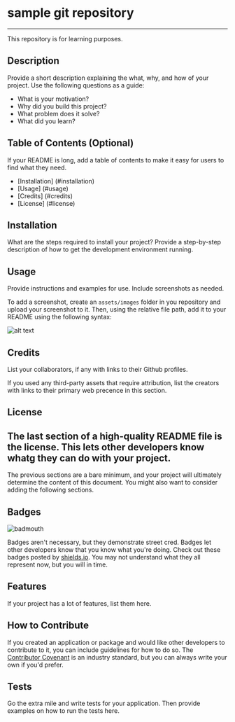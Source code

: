 # sample git repository
-----------------------

This repository is for learning purposes.

## Description

Provide a short description explaining the what, why, and how of your
project. Use the following questions as a guide:

- What is your motivation?
- Why did you build this project?
- What problem does it solve?
- What did you learn?

## Table of Contents (Optional)

If your README is long, add a table of contents to make it easy for users to
find what they need.

- [Installation] (#installation)
- [Usage] (#usage)
- [Credits] (#credits)
- [License] (#license)


## Installation

What are the steps required to install your project?  Provide a step-by-step
description of how to get the development environment running.

## Usage

Provide instructions and examples for use. Include screenshots as needed.

To add a screenshot, create an `assets/images` folder in you repository and
upload your screenshot to it. Then, using the relative file path, add it
to your README using the following syntax:

![alt text](assets/images/screenshot.png)

## Credits

List your collaborators, if any with links to their Github profiles.

If you used any third-party assets that require attribution, list the
creators with links to their primary web precence in this section.

## License

The last section of a high-quality README file is the license. This lets
other developers know whatg they can do with your project.
--
The previous sections are a bare minimum, and your project will ultimately
determine the content of this document.  You might also want to consider
adding the following sections.

## Badges


![badmouth](https://img.sheilds.io/github/languages/top/nielsenjared/badmouth)

Badges aren't necessary, but they demonstrate street cred.  Badges let other
developers know that you know what you're doing.  Check out these badges
posted by [shields.io](https://shields.io/). You may not understand what they
all represent now, but you will in time.

## Features

If your project has a lot of features, list them here.

## How to Contribute

If you created an application or package and would like other developers to
contribute to it, you can include guidelines for how to do so.  The 
[Contributor Covenant](https://www.contributor-covenant.org/) is an industry
standard, but you can always write your own if you'd prefer.

## Tests

Go the extra mile and write tests for your application. Then provide examples
on how to run the tests here.
